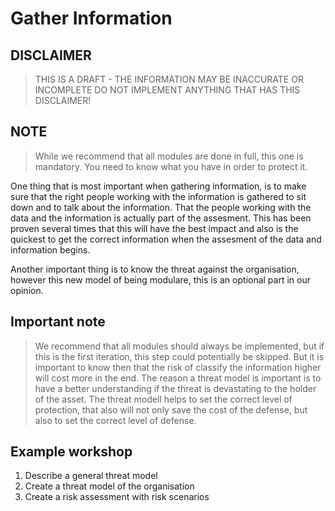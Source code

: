# Gather Information

[//]: <> (Skriver bara en kort inledning, denna får Nimi kolla vidare på...)
[//]: <> (Nimi, du får kolla på texten nedan, jag ville bara testa quote)

## DISCLAIMER
> THIS IS A DRAFT - THE INFORMATION MAY BE INACCURATE OR INCOMPLETE 
> DO NOT IMPLEMENT ANYTHING THAT HAS THIS DISCLAIMER!

## NOTE
> While we recommend that all modules are done in full, this one is mandatory. 
> You need to know what you have in order to protect it.





One thing that is most important when gathering information, is to make sure
that the right people working with the information is gathered to sit down and
to talk about the information. That the people working with the data and the 
information is actually part of the assesment. This has been proven several
times that this will have the best impact and also is the quickest to get the
correct information when the assesment of the data and information begins.

Another important thing is to know the threat against the organisation, however
this new model of being modulare, this is an optional part in our opinion.

## Important note
> We recommend that all modules should always be implemented, but if this is
> the first iteration, this step could potentially be skipped. But it is important
> to know then that the risk of classify the information higher will cost more
> in the end. The reason a threat model is important is to have a better understanding
> if the threat is devastating to the holder of the asset.
> The threat modell helps to set the correct level of protection, that also 
> will not only save the cost of the defense, but also to set the correct level
> of defense.

## Example workshop
1. Describe a general threat model
2. Create a threat model of the organisation
3. Create a risk assessment with risk scenarios